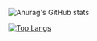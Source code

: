 

![Anurag's GitHub stats](https://github-readme-stats.vercel.app/api?username=seazabuky&show_icons=true&theme=material-palenight)

[![Top Langs](https://github-readme-stats.vercel.app/api/top-langs/?username=seazabuky&langs_count=8&show_icons=true&theme=material-palenight)](https://github.com/anuraghazra/github-readme-stats)
